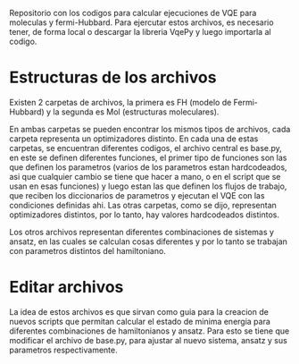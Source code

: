 Repositorio con los codigos para calcular ejecuciones de VQE para moleculas y fermi-Hubbard. Para ejercutar estos archivos, es necesario tener, de forma local o descargar la libreria VqePy y luego importarla al codigo.

# Estructuras de los archivos

Existen 2 carpetas de archivos, la primera es FH (modelo de Fermi-Hubbard) y la segunda es Mol (estructuras moleculares).

En ambas carpetas se pueden encontrar los mismos tipos de archivos, cada carpeta representa un optimizadores distinto. En cada una de estas carpetas, se encuentran diferentes codigos, el archivo central es base.py, en este se definen diferentes funciones, el primer tipo de funciones son las que definen los parametros (varios de los parametros estan hardcodeados, asi que cualquier cambio se tiene que hacer a mano, o en el script que se usan en esas funciones) y luego estan las que definen los flujos de trabajo, que reciben los diccionarios de parametros y ejecutan el VQE con las condiciones definidas ahi. Las otras carpetas, como se dijo, representan optimizadores distintos, por lo tanto, hay valores hardcodeados distintos.

Los otros archivos representan diferentes combinaciones de sistemas y ansatz, en las cuales se calculan cosas diferentes y por lo tanto se trabajan con parametros distintos del hamiltoniano.


# Editar archivos
La idea de estos archivos es que sirvan como guia para la creacion de nuevos scripts que permitan calcular el estado de minima energia para diferentes combinaciones de hamiltonianos y ansatz. Para esto se tiene que modificar el archivo de base.py, para ajustar al nuevo sistema, ansatz y sus parametros respectivamente.